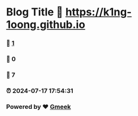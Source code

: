# Blog Title :link: https://k1ng-1oong.github.io 
### :page_facing_up: [1](https://k1ng-1oong.github.io/tag.html) 
### :speech_balloon: 0 
### :hibiscus: 7 
### :alarm_clock: 2024-07-17 17:54:31 
### Powered by :heart: [Gmeek](https://github.com/Meekdai/Gmeek)
